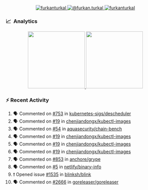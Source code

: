 <p align="center">
  <a href="https://linkedin.com/in/furkanturkal" target="blank">
    <img src="https://img.shields.io/badge/linkedin-%230077B5.svg?&style=for-the-badge&logo=linkedin&logoColor=white" alt="furkanturkal" />
  </a>
  <a href="https://medium.com/@furkan.turkal" target="blank">
    <img src="https://img.shields.io/badge/medium-%2312100E.svg?&style=for-the-badge&logo=medium&logoColor=white" alt="@furkan.turkal" />
  </a>
  <a href="https://twitter.com/furkanturkaI" target="blank">
    <img src="https://img.shields.io/badge/Twitter-1DA1F2?style=for-the-badge&logo=twitter&logoColor=white" alt="furkanturkaI" />
  </a>
</p>

### 📈 &nbsp;Analytics

<p align="center">
  <a href="https://coderstats.net/github/#Dentrax">
    <img height="180em" src="https://github-readme-stats-eight-theta.vercel.app/api?username=Dentrax&show_icons=true&theme=algolia&include_all_commits=true&count_private=true&line_height=26"/>
    <img height="180em" src="https://github-readme-stats-eight-theta.vercel.app/api/top-langs/?username=Dentrax&layout=compact&langs_count=8&theme=algolia&line_height=26"/>
  </a>
</p>

### :zap: Recent Activity

<!--START_SECTION:activity-->
1. 🗣 Commented on [#753](https://github.com/kubernetes-sigs/descheduler/issues/753) in [kubernetes-sigs/descheduler](https://github.com/kubernetes-sigs/descheduler)
2. 🗣 Commented on [#19](https://github.com/chenjiandongx/kubectl-images/issues/19) in [chenjiandongx/kubectl-images](https://github.com/chenjiandongx/kubectl-images)
3. 🗣 Commented on [#54](https://github.com/aquasecurity/chain-bench/issues/54) in [aquasecurity/chain-bench](https://github.com/aquasecurity/chain-bench)
4. 🗣 Commented on [#19](https://github.com/chenjiandongx/kubectl-images/issues/19) in [chenjiandongx/kubectl-images](https://github.com/chenjiandongx/kubectl-images)
5. 🗣 Commented on [#19](https://github.com/chenjiandongx/kubectl-images/issues/19) in [chenjiandongx/kubectl-images](https://github.com/chenjiandongx/kubectl-images)
6. 🗣 Commented on [#19](https://github.com/chenjiandongx/kubectl-images/issues/19) in [chenjiandongx/kubectl-images](https://github.com/chenjiandongx/kubectl-images)
7. 🗣 Commented on [#853](https://github.com/anchore/grype/issues/853) in [anchore/grype](https://github.com/anchore/grype)
8. 🗣 Commented on [#5](https://github.com/netlify/binary-info/issues/5) in [netlify/binary-info](https://github.com/netlify/binary-info)
9. ❗️ Opened issue [#1535](https://github.com/blinksh/blink/issues/1535) in [blinksh/blink](https://github.com/blinksh/blink)
10. 🗣 Commented on [#2666](https://github.com/goreleaser/goreleaser/issues/2666) in [goreleaser/goreleaser](https://github.com/goreleaser/goreleaser)
<!--END_SECTION:activity-->

